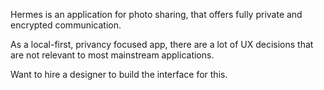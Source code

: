 Hermes is an application for photo sharing, that offers fully private and encrypted communication.

As a local-first, privancy focused app, there are a lot of UX decisions that are not relevant to most mainstream applications.

Want to hire a designer to build the interface for this.
